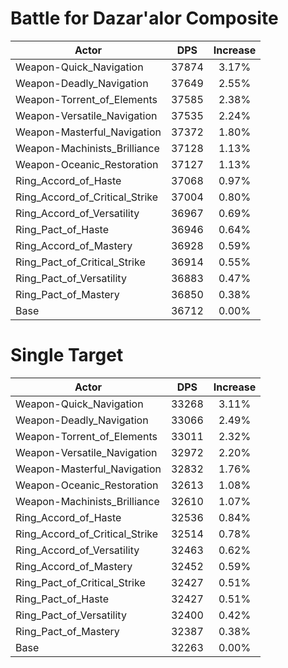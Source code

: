 # Battle for Dazar'alor Composite
| Actor | DPS | Increase |
|---|:---:|:---:|
|Weapon-Quick_Navigation|37874|3.17%|
|Weapon-Deadly_Navigation|37649|2.55%|
|Weapon-Torrent_of_Elements|37585|2.38%|
|Weapon-Versatile_Navigation|37535|2.24%|
|Weapon-Masterful_Navigation|37372|1.80%|
|Weapon-Machinists_Brilliance|37128|1.13%|
|Weapon-Oceanic_Restoration|37127|1.13%|
|Ring_Accord_of_Haste|37068|0.97%|
|Ring_Accord_of_Critical_Strike|37004|0.80%|
|Ring_Accord_of_Versatility|36967|0.69%|
|Ring_Pact_of_Haste|36946|0.64%|
|Ring_Accord_of_Mastery|36928|0.59%|
|Ring_Pact_of_Critical_Strike|36914|0.55%|
|Ring_Pact_of_Versatility|36883|0.47%|
|Ring_Pact_of_Mastery|36850|0.38%|
|Base|36712|0.00%|

# Single Target
| Actor | DPS | Increase |
|---|:---:|:---:|
|Weapon-Quick_Navigation|33268|3.11%|
|Weapon-Deadly_Navigation|33066|2.49%|
|Weapon-Torrent_of_Elements|33011|2.32%|
|Weapon-Versatile_Navigation|32972|2.20%|
|Weapon-Masterful_Navigation|32832|1.76%|
|Weapon-Oceanic_Restoration|32613|1.08%|
|Weapon-Machinists_Brilliance|32610|1.07%|
|Ring_Accord_of_Haste|32536|0.84%|
|Ring_Accord_of_Critical_Strike|32514|0.78%|
|Ring_Accord_of_Versatility|32463|0.62%|
|Ring_Accord_of_Mastery|32452|0.59%|
|Ring_Pact_of_Critical_Strike|32427|0.51%|
|Ring_Pact_of_Haste|32427|0.51%|
|Ring_Pact_of_Versatility|32400|0.42%|
|Ring_Pact_of_Mastery|32387|0.38%|
|Base|32263|0.00%|
